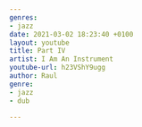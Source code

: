 ```yaml
---
genres:
- jazz
date: 2021-03-02 18:23:40 +0100
layout: youtube
title: Part IV
artist: I Am An Instrument
youtube-url: h23VShY9ugg
author: Raul
genre:
- jazz
- dub

---
```

